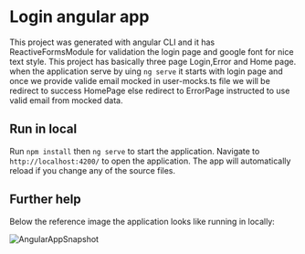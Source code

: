 # Login angular app

This project was generated with angular CLI and it has ReactiveFormsModule for validation the login page and google font for nice text style.
This project has basically three page Login,Error and Home page.
when the application serve by uing `ng serve` it starts with login page and once we provide valide email mocked in user-mocks.ts file we will be redirect to success HomePage
else redirect to ErrorPage instructed to use valid email from mocked data.

## Run in local

Run `npm install` then `ng serve` to start the application. Navigate to `http://localhost:4200/` to open the application. The app will automatically reload if you change any of the source files.

## Further help
Below the reference image the application looks like running in locally:

![AngularAppSnapshot](https://user-images.githubusercontent.com/5600689/86920474-7bad1180-c147-11ea-9a67-5ef56fa46a45.PNG)

